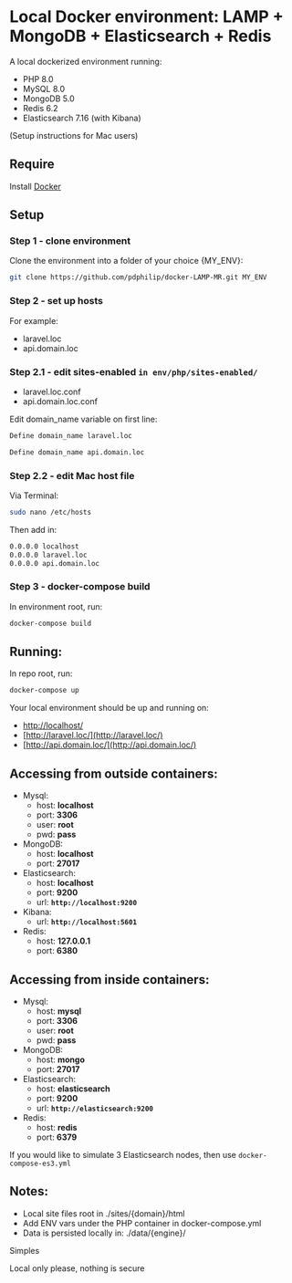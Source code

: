 # Local Docker environment: LAMP + MongoDB + Elasticsearch + Redis


A local dockerized environment running:
* PHP 8.0
* MySQL 8.0
* MongoDB 5.0
* Redis 6.2
* Elasticsearch 7.16 (with Kibana)

(Setup instructions for Mac users)

## Require

Install [Docker](https://www.docker.com/products/docker-desktop)

## Setup   
### Step 1 - clone environment

Clone the environment into a folder of your choice {MY_ENV}:

```bash
git clone https://github.com/pdphilip/docker-LAMP-MR.git MY_ENV
```
### Step 2 - set up hosts  
For example:  

* laravel.loc
* api.domain.loc

### Step 2.1 - edit sites-enabled `in env/php/sites-enabled/   `

* laravel.loc.conf
* api.domain.loc.conf

Edit domain_name variable on first line:  

```bash
Define domain_name laravel.loc
```

```bash
Define domain_name api.domain.loc
```

### Step 2.2 - edit Mac host file
Via Terminal:  

```bash
sudo nano /etc/hosts
```

Then add in:  

```bash
0.0.0.0 localhost
0.0.0.0 laravel.loc
0.0.0.0 api.domain.loc
```

### Step 3 - docker-compose build

In environment root, run:   

```bash
docker-compose build
```

## Running: 
In repo root, run:   

```bash
docker-compose up
```

Your local environment should be up and running on: 
- [http://localhost/](http://localhost/)
- [http://laravel.loc/](http://laravel.loc/)
- [http://api.domain.loc/](http://api.domain.loc/)


## Accessing from **outside** containers:
- Mysql:
  - host: **localhost**
  - port: **3306**
  - user: **root** 
  - pwd: **pass**
- MongoDB:
  - host: **localhost**
  - port: **27017**
- Elasticsearch:
    - host: **localhost**
    - port: **9200**
    - url: **`http://localhost:9200`**
- Kibana:
    - url: **`http://localhost:5601`**
- Redis:
    - host: **127.0.0.1**
    - port: **6380**

## Accessing from **inside** containers:
- Mysql:
    - host: **mysql**
    - port: **3306**
    - user: **root**
    - pwd: **pass**
- MongoDB:
    - host: **mongo**
    - port: **27017**
- Elasticsearch:
    - host: **elasticsearch**
    - port: **9200**
    - url: **`http://elasticsearch:9200`**
- Redis:
    - host: **redis**
    - port: **6379**


If you would like to simulate 3 Elasticsearch nodes, then use `docker-compose-es3.yml`

## Notes:
* Local site files root in ./sites/{domain}/html
* Add ENV vars under the PHP container in docker-compose.yml
* Data is persisted locally in: ./data/{engine}/


Simples

Local only please, nothing is secure
